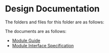 # Design Documentation

The folders and files for this folder are as follows:

The documents are as follows:

- [Module Guide](SoftArchitecture/)
- [Module Interface Specification](SoftDetailedDes/)
